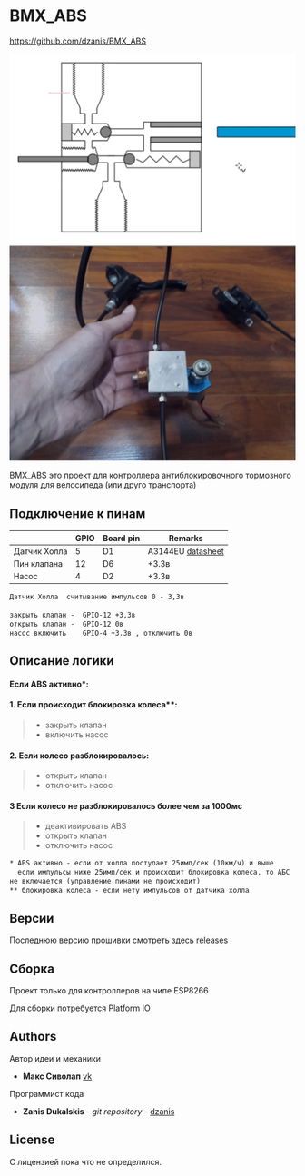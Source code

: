# BMX_ABS
https://github.com/dzanis/BMX_ABS

![ABS модуль](/images/abs_module.png)

BMX_ABS это проект для контроллера антиблокировочного тормозного модуля для велосипеда 
(или друго транспорта)

## Подключение к пинам

|                  | GPIO | Board pin | Remarks                                                         |
|------------------|------|-----------|-----------------------------------------------------------------|
| Датчик Холла     |   5  | D1        | A3144EU [datasheet](https://www.mpja.com/download/a3144eul.pdf) |
| Пин клапана      |  12  | D6        | +3.3в                                                           |
| Насос            |   4  | D2        | +3.3в                                                           |

```
Датчик Холла  считывание импульсов 0 - 3,3в

закрыть клапан -  GPIO-12 +3,3в
открыть клапан -  GPIO-12 0в
насос включить    GPIO-4 +3.3в , отключить 0в
```
## Описание логики

#### Если ABS активно*:
#### 1. Если происходит блокировка колеса**:
> - закрыть клапан
> - включить насос
#### 2. Если колесо разблокировалось:
> - открыть клапан 
> - отключить насос

#### 3 Если колесо не разблокировалось более чем за 1000мс
> - деактивировать ABS
> - открыть клапан 
> - отключить насос

```
* ABS активно - если от холла поступает 25имп/сек (10км/ч) и выше
  если импульсы ниже 25имп/сек и происходит блокировка колеса, то АБС не включается (управление пинами не происходит)
** блокировка колеса - если нету импульсов от датчика холла
```

## Версии

Последнюю версию прошивки смотреть здесь [releases](https://github.com/dzanis/BMX_ABS/releases)

## Сборка

Проект только для контроллеров на чипе ESP8266

Для сборки потребуется Platform IO 

## Authors
Автор идеи и механики
* **Макс Сиволап** [vk](https://vk.com/id49387476)

Программист кода

* **Zanis Dukalskis** - *git repository* - [dzanis](https://github.com/dzanis)

## License

С лицензией пока что  не определился.

